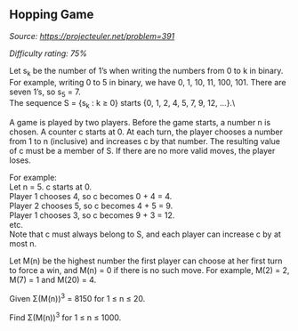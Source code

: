 Hopping Game
------------

*Source: https://projecteuler.net/problem=391*


*Difficulty rating: 75%*

Let s<sub>k</sub> be the number of 1’s when writing the numbers from 0 to k in
binary.\
 For example, writing 0 to 5 in binary, we have 0, 1, 10, 11, 100, 101.
There are seven 1’s, so s<sub>5</sub> = 7.\
 The sequence S = {s<sub>k</sub> : k ≥ 0} starts {0, 1, 2, 4, 5, 7, 9, 12, ...}.\

A game is played by two players. Before the game starts, a number n is
chosen. A counter c starts at 0. At each turn, the player chooses a
number from 1 to n (inclusive) and increases c by that number. The
resulting value of c must be a member of S. If there are no more valid
moves, the player loses.

For example:\
 Let n = 5. c starts at 0.\
 Player 1 chooses 4, so c becomes 0 + 4 = 4.\
 Player 2 chooses 5, so c becomes 4 + 5 = 9.\
 Player 1 chooses 3, so c becomes 9 + 3 = 12.\
 etc.\
 Note that c must always belong to S, and each player can increase c by
at most n.

Let M(n) be the highest number the first player can choose at her first
turn to force a win, and M(n) = 0 if there is no such move. For example,
M(2) = 2, M(7) = 1 and M(20) = 4.

Given Σ(M(n))<sup>3</sup> = 8150 for 1 ≤ n ≤ 20.

Find Σ(M(n))<sup>3</sup> for 1 ≤ n ≤ 1000.
